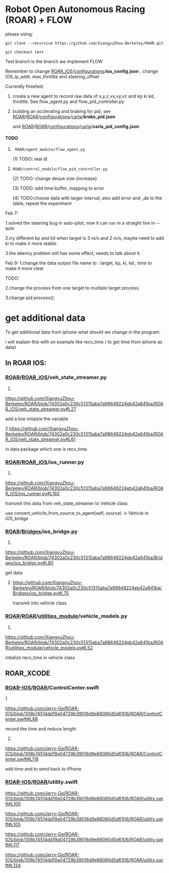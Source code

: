 # Robot Open Autonomous Racing (ROAR) + FLOW



please using:

```
git clone --recursive https://github.com/XiangyuZhou-Berkeley/ROAR.git
```

```
git checkout test
```

Test branch is the branch we implement FLOW

Remember to change [ROAR_iOS](https://github.com/wuxiaohua1011/ROAR_iOS/tree/81ee4ea30c32e62bd18a3da9213778a7113a5c83)/[configurations](https://github.com/wuxiaohua1011/ROAR_iOS/tree/81ee4ea30c32e62bd18a3da9213778a7113a5c83/configurations)/**ios_config.json** , change iOS_ip_addr, max_throttle and steering_offset

Currently finished:

1. create a new agent to record raw data of x,y,z,vx,vy,vz and kp ki kd, throttle. See flow_agent.py and flow_pid_controller.py

2. building an acclerating and braking for pid, see [ROAR](https://github.com/XiangyuZhou-Berkeley/ROAR/tree/test)/[ROAR](https://github.com/XiangyuZhou-Berkeley/ROAR/tree/test/ROAR)/[configurations](https://github.com/XiangyuZhou-Berkeley/ROAR/tree/test/ROAR/configurations)/[carla](https://github.com/XiangyuZhou-Berkeley/ROAR/tree/test/ROAR/configurations/carla)/**brake_pid.json**  

   and [ROAR](https://github.com/XiangyuZhou-Berkeley/ROAR/tree/test)/[ROAR](https://github.com/XiangyuZhou-Berkeley/ROAR/tree/test/ROAR)/[configurations](https://github.com/XiangyuZhou-Berkeley/ROAR/tree/test/ROAR/configurations)/[carla](https://github.com/XiangyuZhou-Berkeley/ROAR/tree/test/ROAR/configurations/carla)/**carla_pid_config.json** 



#### TODO

1. ` ROAR/agent_module/flow_agent.py`

   (1) TODO: real dt

2. `ROAR/control_module/flow_pid_controller.py`

   \(2) TODO: change deque size (increase)

   \(3) TODO: add time buffer, mapping to error

   (4) TODO:choose data with larger interval, also add error and _de to the table; repeat the experiment



Feb 7:

1.solved the steering bug in auto-pilot, now it can run in a straight line in --auto

2.try different kp and kd when target is 3 m/s and 2 m/s, maybe need to add ki to make it more stable.

3.the latency problem still has some effect, needs to talk about it.

Feb 9:
1.change the data output file name to : target, kp, ki, kd , time to make it more clear

TODO:

2.change the process from one target to multiple target process.

3.change pid process();

# get additional data



To get additional data from iphone what should we change in the program:

i will explain this with an example like recv_time ( to get time from iphone as data)

## In ROAR IOS:

### [ROAR](https://github.com/XiangyuZhou-Berkeley/ROAR/tree/test)/[ROAR_iOS](https://github.com/XiangyuZhou-Berkeley/ROAR/tree/test/ROAR_iOS)/**veh_state_streamer.py**

1.

https://github.com/XiangyuZhou-Berkeley/ROAR/blob/74302a0c230c51315aba7a98649224eb42a641ba/ROAR_iOS/veh_state_streamer.py#L27

add a line intialzie the variable

2.https://github.com/XiangyuZhou-Berkeley/ROAR/blob/74302a0c230c51315aba7a98649224eb42a641ba/ROAR_iOS/veh_state_streamer.py#L61

in data package which one is recv_time

### [ROAR](https://github.com/XiangyuZhou-Berkeley/ROAR/tree/test)/[ROAR_iOS](https://github.com/XiangyuZhou-Berkeley/ROAR/tree/test/ROAR_iOS)/**ios_runner.py**

1.

https://github.com/XiangyuZhou-Berkeley/ROAR/blob/74302a0c230c51315aba7a98649224eb42a641ba/ROAR_iOS/ios_runner.py#L192

transmit this data from veh_state_streamer to Vehicle class

use convert_vehicle_from_source_to_agent(self, source) -> Vehicle  in iOS_bridge

### [ROAR](https://github.com/XiangyuZhou-Berkeley/ROAR/tree/test)/[Bridges](https://github.com/XiangyuZhou-Berkeley/ROAR/tree/test/Bridges)/**ios_bridge.py**

1.

https://github.com/XiangyuZhou-Berkeley/ROAR/blob/74302a0c230c51315aba7a98649224eb42a641ba/Bridges/ios_bridge.py#L60

get data

2. https://github.com/XiangyuZhou-Berkeley/ROAR/blob/74302a0c230c51315aba7a98649224eb42a641ba/Bridges/ios_bridge.py#L75

   transmit into vehicle class

### [ROAR](https://github.com/XiangyuZhou-Berkeley/ROAR/tree/test)/[ROAR](https://github.com/XiangyuZhou-Berkeley/ROAR/tree/test/ROAR)/[utilities_module](https://github.com/XiangyuZhou-Berkeley/ROAR/tree/test/ROAR/utilities_module)/**vehicle_models.py**

1.

https://github.com/XiangyuZhou-Berkeley/ROAR/blob/74302a0c230c51315aba7a98649224eb42a641ba/ROAR/utilities_module/vehicle_models.py#L52

intialize recv_time in vehicle class





## ROAR_XCODE

### [ROAR-IOS](https://github.com/Jerry-Ge/ROAR-IOS)/[ROAR](https://github.com/Jerry-Ge/ROAR-IOS/tree/master/ROAR)/**ControlCenter.swift**

1

https://github.com/Jerry-Ge/ROAR-IOS/blob/109b74514dd19a04729b39016d9e88080d5d6106/ROAR/ControlCenter.swift#L88

record the time and reduce length

2.

https://github.com/Jerry-Ge/ROAR-IOS/blob/109b74514dd19a04729b39016d9e88080d5d6106/ROAR/ControlCenter.swift#L118

add time and to send back to iPhone





### [ROAR-IOS](https://github.com/Jerry-Ge/ROAR-IOS)/[ROAR](https://github.com/Jerry-Ge/ROAR-IOS/tree/master/ROAR)/**utility.swift**

https://github.com/Jerry-Ge/ROAR-IOS/blob/109b74514dd19a04729b39016d9e88080d5d6106/ROAR/utility.swift#L100



https://github.com/Jerry-Ge/ROAR-IOS/blob/109b74514dd19a04729b39016d9e88080d5d6106/ROAR/utility.swift#L105





https://github.com/Jerry-Ge/ROAR-IOS/blob/109b74514dd19a04729b39016d9e88080d5d6106/ROAR/utility.swift#L117



https://github.com/Jerry-Ge/ROAR-IOS/blob/109b74514dd19a04729b39016d9e88080d5d6106/ROAR/utility.swift#L134
